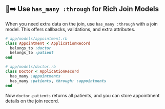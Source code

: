 ## 🔗➡️ Use `has_many :through` for Rich Join Models

When you need extra data on the join, use `has_many :through` with a join model. This offers callbacks, validations, and extra attributes.

```ruby
# app/models/appointment.rb
class Appointment < ApplicationRecord
  belongs_to :doctor
  belongs_to :patient
end

# app/models/doctor.rb
class Doctor < ApplicationRecord
  has_many :appointments
  has_many :patients, through: :appointments
end
```

Now `doctor.patients` returns all patients, and you can store appointment details on the join record.
